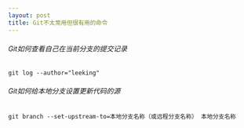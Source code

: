 ```yaml
---
layout: post
title: Git不太常用但很有用的命令
---  
```


###### Git如何查看自己在当前分支的提交记录
`git log --author="leeking"`  

###### Git如何给本地分支设置更新代码的源
`git branch --set-upstream-to=本地分支名称（或远程分支名称） 本地分支名称`
